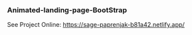 ### Animated-landing-page-BootStrap

See Project Online: 
https://sage-paprenjak-b81a42.netlify.app/
